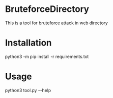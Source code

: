  # BruteforceDirectory
This is a tool for bruteforce attack in web directory

# Installation

python3 -m pip install -r requirements.txt

# Usage

python3 tool.py --help
